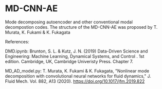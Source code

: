 # MD-CNN-AE

Mode decomposing autoencoder and other conventional modal decompostion codes.
The structure of the MD-CNN-AE was proposed by T. Murata, K. Fukami & K. Fukagata

References:

DMD.ipynb: Brunton, S. L. & Kutz, J. N. (2019) Data-Driven Science and Engineering: Machine Learning, Dynamical Systems, and Control
            . 1st edition. Cambridge, UK, Cambridge Univeristy Press. Chapter 7.

MD_AD_model.py: T. Murata, K. Fukami & K. Fukagata,
                "Nonlinear mode decomposition with convolutional neural networks for fluid dynamics,"
                J. Fluid Mech. Vol. 882, A13 (2020).
                https://doi.org/10.1017/jfm.2019.822